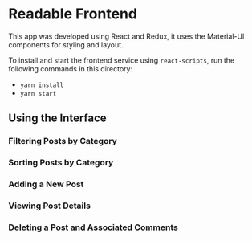 # Readable Frontend

This app was developed using React and Redux, it uses the Material-UI components for styling and layout.

To install and start the frontend service using `react-scripts`, run the following commands in this directory:

* `yarn install`
* `yarn start`

## Using the Interface

### Filtering Posts by Category

### Sorting Posts by Category

### Adding a New Post

### Viewing Post Details

### Deleting a Post and Associated Comments
